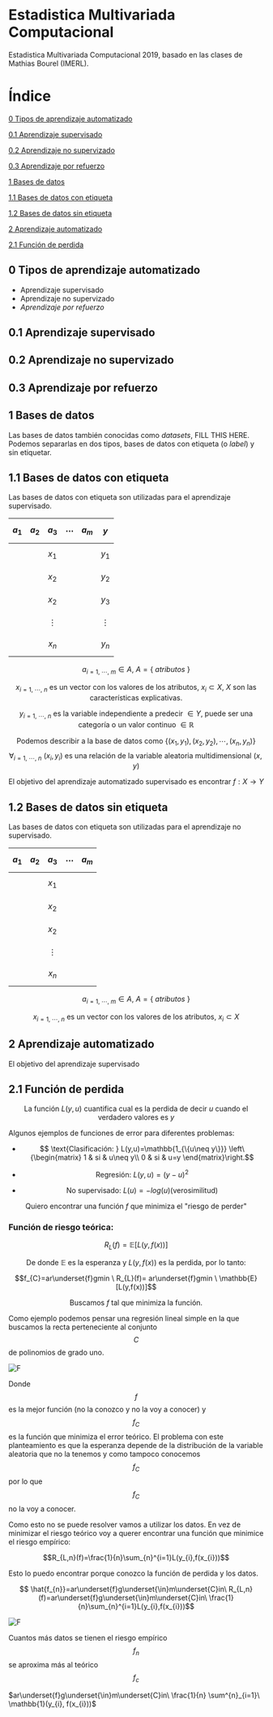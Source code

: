 <script src='https://cdnjs.cloudflare.com/ajax/libs/mathjax/2.7.5/MathJax.js?config=TeX-MML-AM_CHTML' async></script>

# Estadistica Multivariada Computacional
Estadistica Multivariada Computacional 2019, basado en las clases de Mathias Bourel (IMERL).

# Índice


[0 Tipos de aprendizaje automatizado](#0-Tipos-de-aprendizaje-automatizado)

[0.1 Aprendizaje supervisado](#0.1-Aprendizaje-supervisado)

[0.2 Aprendizaje no supervizado](#0.2-Aprendizaje-no-supervizado)

[0.3 Aprendizaje por refuerzo](#0.3-Aprendizaje-por-refuerzo)

[1 Bases de datos](#1-Bases-de-datos)

[1.1 Bases de datos con etiqueta](#1.1-Bases-de-datos-con-etiqueta)

[1.2 Bases de datos sin etiqueta](#1.2-Bases-de-datos-sin-etiqueta)

[2 Aprendizaje automatizado](#2-Aprendizaje-automatizado)

[2.1 Función de perdida](#2.1-Función-de-perdida)

## 0 Tipos de aprendizaje automatizado

* Aprendizaje supervisado
* Aprendizaje no supervizado
* *Aprendizaje por refuerzo*

## 0.1 Aprendizaje supervisado

## 0.2 Aprendizaje no supervizado

## 0.3 Aprendizaje por refuerzo

## 1 Bases de datos

Las bases de datos también conocidas como *datasets*, FILL THIS HERE. 
Podemos separarlas en dos tipos, bases de datos con etiqueta (o *label*) y sin etiquetar.

## 1.1 Bases de datos con etiqueta

Las bases de datos con etiqueta son utilizadas para el aprendizaje supervisado.

|$$a_{1}$$|$$a_{2}$$|$$a_{3}$$|$$\cdots$$|$$a_{m}$$|$$y$$|
|-|-|-|-|-|-|
|||$$x_{1}$$|||$$y_{1}$$|
|||$$x_{2}$$|||$$y_{2}$$|
|||$$x_{2}$$|||$$y_{3}$$|
|||$$\vdots$$|||$$\vdots$$|
|||$$x_{n}$$|||$$y_{n}$$|

$$a_{i=1,\ \cdots,\ m} \in A,\  A=\{\ atributos\ \}$$

$$x_{i=1,\ \cdots,\ n} \text{ es un vector con los valores de los atributos, }x_{i}\subset X \text{, } X \text{ son las características explicativas.}$$

$$y_{i=1,\ \cdots,\ n} \text{ es la variable independiente a predecir }\in Y \text{, puede ser una categoría o un valor continuo }\in \mathbb{R}$$

$$\text{Podemos describir a la base de datos como } \{(x_{1},y_{1}),(x_{2},y_{2}),\cdots ,(x_{n},y_{n})\} $$
$$ \forall_{i=1,\ \cdots,\ n}\ (x_{i},y_{i}) \text{ es una relación de la variable aleatoria multidimensional } (x,y)$$

$$ \text{El objetivo del aprendizaje automatizado supervisado es encontrar } f: X\rightarrow Y$$

## 1.2 Bases de datos sin etiqueta

Las bases de datos con etiqueta son utilizadas para el aprendizaje no supervisado.

|$$a_{1}$$|$$a_{2}$$|$$a_{3}$$|$$\cdots$$|$$a_{m}$$|
|-|-|-|-|-|
|||$$x_{1}$$|||
|||$$x_{2}$$|||
|||$$x_{2}$$|||
|||$$\vdots$$|||
|||$$x_{n}$$|||

$$a_{i=1,\ \cdots,\ m} \in A,\  A=\{\ atributos\ \}$$ 

$$x_{i=1,\ \cdots,\ n} \text{ es un vector con los valores de los atributos, }x_{i}\subset X$$

## 2 Aprendizaje automatizado

El objetivo del aprendizaje supervisado

## 2.1 Función de perdida

$$ \text{La función } L(y,u) \text{ cuantifica cual es la perdida de decir } u \text{ cuando el verdadero valores es } y$$

Algunos ejemplos de funciones de error para diferentes problemas:

* $$ \text{Clasificación: } L(y,u)=\mathbb{1_{\{u\neq y\}}} \left\{\begin{matrix} 1 & si & u\neq y\\  0 & si & u=y \end{matrix}\right.$$ 

* $$ \text{Regresión: } L(y,u)=(y-u)^2$$

* $$ \text{ No supervisado: } L(u)=-log(u)  \text{(verosimilitud)}$$

$$ \text{ Quiero encontrar una función } f \text{ que minimiza el "riesgo de perder" } $$

### Función de riesgo teórica:

$$R_{L}(f)=\mathbb{E}[L(y,f(x))]$$

$$ \text{De donde } \mathbb{E} \text{ es la esperanza y } L(y,f(x)) \text{ es la perdida, por lo tanto: }$$

$$f_{C}=ar\underset{f}gmin \ R_{L}(f)= ar\underset{f}gmin \ \mathbb{E}[L(y,f(x))]$$

$$ \text{Buscamos } f \text{ tal que minimiza la función.}$$

Como ejemplo podemos pensar una regresión lineal simple en la que buscamos la recta perteneciente al conjunto $$C$$ de polinomios de grado uno.

![F](./img/ffc.png)

Donde $$f$$ es la mejor función (no la conozco y no la voy a conocer) y $$f_{C}$$ es la función que minimiza el error teórico. 
El problema con este planteamiento es que la esperanza depende de la distribución de la variable aleatoria que no la tenemos y como tampoco conocemos $$f_{C}$$ por lo que $$f_{C}$$ no la voy a conocer.

Como esto no se puede resolver vamos a utilizar los datos. En vez de minimizar el riesgo teórico voy a querer encontrar una función que minimice el riesgo empírico:

$$R_{L,n}(f)=\frac{1}{n}\sum_{n}^{i=1}L(y_{i},f(x_{i}))$$

Esto lo puedo encontrar porque conozco la función de perdida y los datos.

$$ \hat{f_{n}}=ar\underset{f}g\underset{\in}m\underset{C}in\ R_{L,n}(f)=ar\underset{f}g\underset{\in}m\underset{C}in\ \frac{1}{n}\sum_{n}^{i=1}L(y_{i},f(x_{i}))$$

![F](./img/ffcfn.png)

Cuantos más datos se tienen el riesgo empírico $$f_{n}$$ se aproxima más al teórico $$f_{c}$$

$ar\underset{f}g\underset{\in}m\underset{C}in\ \frac{1}{n} \sum^{n}_{i=1}\ \mathbb{1}(y_{i}, f(x_{i}))$